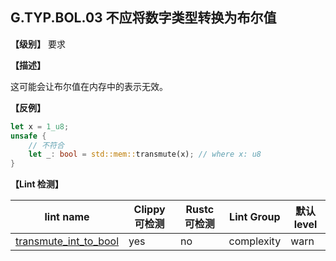 ## G.TYP.BOL.03 不应将数字类型转换为布尔值

**【级别】** 要求

**【描述】**

这可能会让布尔值在内存中的表示无效。

**【反例】**

```rust
let x = 1_u8;
unsafe {
    // 不符合
    let _: bool = std::mem::transmute(x); // where x: u8
}

```

**【Lint 检测】**

| lint name                                                                                      | Clippy 可检测 | Rustc 可检测 | Lint Group | 默认level |
| ---------------------------------------------------------------------------------------------- | ------------- | ------------ | ---------- | --------- |
| [transmute_int_to_bool](https://rust-lang.github.io/rust-clippy/master/#transmute_int_to_bool) | yes           | no           | complexity | warn      |


